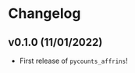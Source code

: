 # Changelog

<!--next-version-placeholder-->

## v0.1.0 (11/01/2022)

- First release of `pycounts_affrins`!